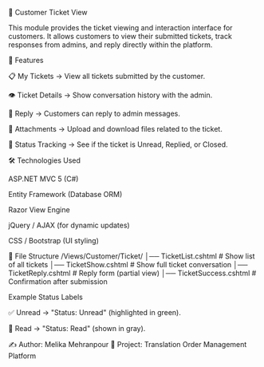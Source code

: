 🎫 Customer Ticket View

This module provides the ticket viewing and interaction interface for customers.
It allows customers to view their submitted tickets, track responses from admins, and reply directly within the platform.

🚀 Features

📋 My Tickets → View all tickets submitted by the customer.

👁️ Ticket Details → Show conversation history with the admin.

💬 Reply → Customers can reply to admin messages.

📎 Attachments → Upload and download files related to the ticket.

🔔 Status Tracking → See if the ticket is Unread, Replied, or Closed.

🛠️ Technologies Used

ASP.NET MVC 5 (C#)

Entity Framework (Database ORM)

Razor View Engine

jQuery / AJAX (for dynamic updates)

CSS / Bootstrap (UI styling)

📂 File Structure
/Views/Customer/Ticket/
│── TicketList.cshtml        # Show list of all tickets
│── TicketShow.cshtml        # Show full ticket conversation
│── TicketReply.cshtml       # Reply form (partial view)
│── TicketSuccess.cshtml     # Confirmation after submission

Example Status Labels

✅ Unread → "Status: Unread" (highlighted in green).

📖 Read → "Status: Read" (shown in gray).

✍️ Author: Melika Mehranpour
📌 Project: Translation Order Management Platform

